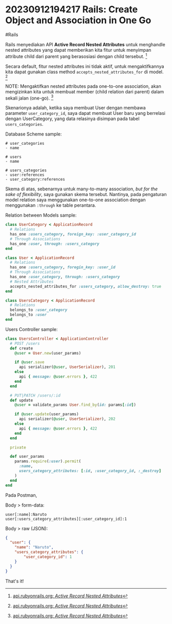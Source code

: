 # 20230912194217 Rails: Create Object and Association in One Go

#Rails

Rails menyediakan API **Active Record Nested Attributes** untuk menghandle nested attributes yang dapat memberikan kita fitur untuk menyimpan attribute child dari parent yang berasosiasi dengan child tersebut. [^1]

Secara default, fitur nested attributes ini tidak aktif, untuk mengaktifkannya kita dapat gunakan class method `accepts_nested_attributes_for` di model. [^1]

NOTE: Mengaktifkan nested attributes pada one-to-one association, akan mengizinkan kita untuk membuat member (child relation dari parent) dalam sekali jalan (one-go). [^1]

Skenarionya adalah, ketika saya membuat User dengan membawa parameter `user_category_id`, saya dapat membuat User baru yang berrelasi dengan UserCategory, yang data relasinya disimpan pada tabel `users_categories`.

Database Scheme sample:

```
# user_categories
- name

# users
- name

# users_categories
- user:references
- user_category:references
```

Skema di atas, sebenarnya untuk many-to-many association, *but for the sake of flexibility*, saya gunakan skema tersebut. Nantinya, pada pengaturan model relation saya menggunakan one-to-one association dengan menggunakan `:through` ke table perantara.

Relation between Models sample:

```ruby
class UserCategory < ApplicationRecord
  # Relations
  has_one :users_category, foreign_key: :user_category_id
  # Through Associations
  has_one :user, through: :users_category
end

class User < ApplicationRecord
  # Relations
  has_one :users_category, foregin_key: :user_id
  # Through Associations
  has_one :user_category, through: :users_category
  # Nested Attributes
  accepts_nested_attributes_for :users_category, allow_destroy: true
end

class UsersCategory < ApplicationRecord
  # Relations
  belongs_to :user_category
  belongs_to :user
end
```

Users Controller sample:

```ruby
class UsersController < ApplicationController
  # POST /users
  def create
    @user = User.new(user_params)

    if @user.save
      api serializer(@user, UserSerializer), 201
    else
      api { message: @user.errors }, 422
    end
  end

  # PUT|PATCH /users/:id
  def update
    @user = validate_params User.find_by(id: params[:id])

    if @user.update(user_params)
      api serializer(@user, UserSerializer), 202
    else
      api { message: @user.errors }, 422
    end
  end

  private

  def user_params
    params.require(:user).permit(
      :name,
      users_category_attributes: [:id, :user_category_id, :_destroy]
    )
  end
end
```

Pada Postman,

Body > form-data:

```
user[:name]:Naruto
user[:users_category_attributes][:user_category_id]:1
```

Body > raw (JSON):

```json
{
  "user": {
    "name": "Naruto",
    "users_category_attributes": {
        "user_category_id": 1
    }
  }
}
```

That's it!


[^1]: [api.rubyonrails.org: _Active Record Nested Attributes_](https://api.rubyonrails.org/classes/ActiveRecord/NestedAttributes/ClassMethods.html)
